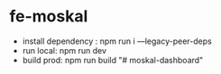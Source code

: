 # fe-moskal

- install dependency : npm run i —legacy-peer-deps
- ⁠run local: npm run dev
- ⁠build prod: npm run build
"# moskal-dashboard" 
